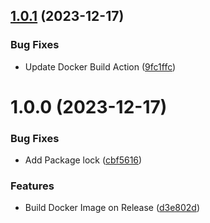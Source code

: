 ## [1.0.1](https://github.com/bcanfield/rpicam-gstreamer-pipeline/compare/1.0.0...1.0.1) (2023-12-17)


### Bug Fixes

* Update Docker Build Action ([9fc1ffc](https://github.com/bcanfield/rpicam-gstreamer-pipeline/commit/9fc1ffcbf75c4951b8288546fdeaca247731fc86))

# 1.0.0 (2023-12-17)


### Bug Fixes

* Add Package lock ([cbf5616](https://github.com/bcanfield/rpicam-gstreamer-pipeline/commit/cbf5616cb4d5d0019b739e3c9ff3ca7c97c99468))


### Features

* Build Docker Image on Release ([d3e802d](https://github.com/bcanfield/rpicam-gstreamer-pipeline/commit/d3e802d4f2f04ed13070e0fc7d277d6d527d516a))
